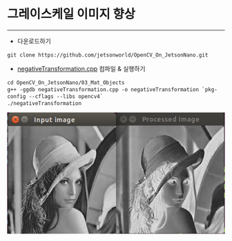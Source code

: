 # 그레이스케일 이미지 향상
***
* 다운로드하기
```
git clone https://github.com/jetsonworld/OpenCV_On_JetsonNano.git
```

* [negativeTransformation.cpp](https://raw.githubusercontent.com/jetsonworld/OpenCV_On_JetsonNano/master/04_Grayscale_Image_Enhancement/negativeTransformation.cpp) 컴파일 & 실행하기
```
cd OpenCV_On_JetsonNano/03_Mat_Objects
g++ -ggdb negativeTransformation.cpp -o negativeTransformation `pkg-config --cflags --libs opencv4`
./negativeTransformation
```

![negativeTransformation.png](https://raw.githubusercontent.com/jetsonworld/OpenCV_On_JetsonNano/master/04_Grayscale_Image_Enhancement/negativeTransformation.png)
